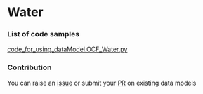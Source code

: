 # Water

### List of code samples 

<!-- 50-List of code -->

<!-- [code entry](link) -->
[code_for_using_dataModel.OCF_Water.py](https://github.com/smart-data-models/dataModel.OCF/blob/master/Water/code/code_for_using_dataModel.OCF_Water.py)


<!-- /50-List of code -->

### Contribution
You can raise an [issue](https://github.com/smart-data-models/dataModel.OCF/issues) or submit your [PR](https://github.com/smart-data-models/dataModel.OCF/pulls) on existing data models
